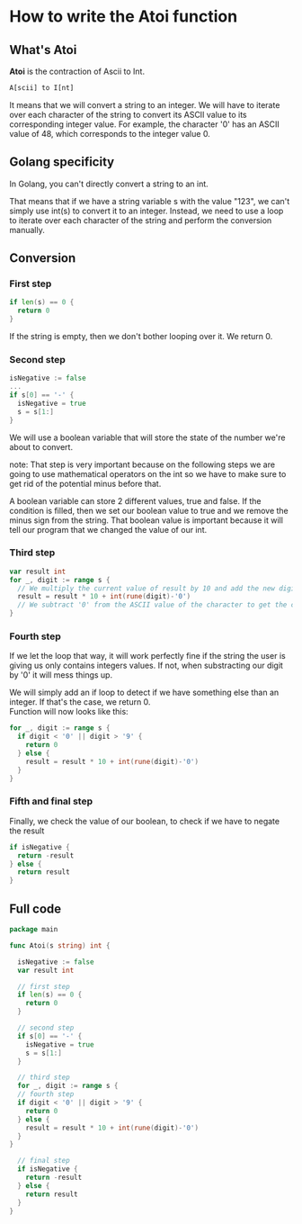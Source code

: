 # How to write the Atoi function

## What's Atoi

**Atoi** is the contraction of Ascii to Int.

```txt
A[scii] to I[nt]
```

It means that we will convert a string to an integer.
We will have to iterate over each character of the string to convert its ASCII value to its corresponding integer value.
For example, the character '0' has an ASCII value of 48, which corresponds to the integer value 0.

## Golang specificity

In Golang, you can't directly convert a string to an int.

That means that if we have a string variable s with the value "123", we can't simply use int(s) to convert it to an integer.
Instead, we need to use a loop to iterate over each character of the string and perform the conversion manually.

## Conversion

### First step

```go
if len(s) == 0 {
  return 0
}
```

If the string is empty, then we don't bother looping over it.
We return 0.

### Second step

```go
isNegative := false
...
if s[0] == '-' {
  isNegative = true
  s = s[1:]
}
```
We will use a boolean variable that will store the state of the number we're about to convert.

note: That step is very important because on the following steps we are going to use mathematical operators on the int so we have to make sure to get rid of the potential minus before that.

A boolean variable can store 2 different values, true and false.
If the condition is filled, then we set our boolean value to true and we remove the minus sign from the string.
That boolean value is important because it will tell our program that we changed the value of our int.

### Third step

```go
var result int
for _, digit := range s {
  // We multiply the current value of result by 10 and add the new digit
  result = result * 10 + int(rune(digit)-'0')
  // We subtract '0' from the ASCII value of the character to get the corresponding integer value
}
```

### Fourth step

If we let the loop that way, it will work perfectly fine if the string the user is giving us only contains integers values. If not, when substracting our digit by '0' it will mess things up.

We will simply add an if loop to detect if we have something else than an integer. If that's the case, we return 0.  
Function will now looks like this:  

```go
for _, digit := range s {
  if digit < '0' || digit > '9' {
    return 0
  } else {
    result = result * 10 + int(rune(digit)-'0')
  }
}
```

### Fifth and final step
Finally, we check the value of our boolean, to check if we have to negate the result

```go
if isNegative {
  return -result
} else {
  return result
}
```

## Full code

```go
package main

func Atoi(s string) int {

  isNegative := false
  var result int

  // first step
  if len(s) == 0 {
    return 0
  }

  // second step
  if s[0] == '-' {
    isNegative = true
    s = s[1:]
  }

  // third step
  for _, digit := range s {
  // fourth step  
  if digit < '0' || digit > '9' {
    return 0
  } else {
    result = result * 10 + int(rune(digit)-'0')
  }
}

  // final step
  if isNegative {
    return -result
  } else {
    return result
  }
}
```